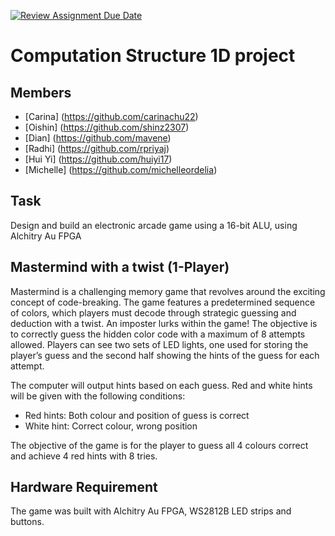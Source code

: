 [![Review Assignment Due Date](https://classroom.github.com/assets/deadline-readme-button-24ddc0f5d75046c5622901739e7c5dd533143b0c8e959d652212380cedb1ea36.svg)](https://classroom.github.com/a/kLTfc8JD)

# Computation Structure 1D project 
## Members

- [Carina] (https://github.com/carinachu22)  
- [Oishin]  (https://github.com/shinz2307)
- [Dian]  (https://github.com/mavene)
- [Radhi]    (https://github.com/rpriyaj)
- [Hui Yi]  (https://github.com/huiyi17)
- [Michelle]  (https://github.com/michelleordelia)

## Task    
Design and build an electronic arcade game using a 16-bit ALU, using Alchitry Au FPGA 

## Mastermind with a twist (1-Player) 
Mastermind is a challenging memory game that revolves around the exciting concept of code-breaking. The game features a predetermined sequence of colors, which players must decode through strategic guessing and deduction with a twist. An imposter lurks within the game! The objective is to correctly guess the hidden color code with a maximum of 8 attempts allowed. 
Players can see two sets of LED lights, one used for storing the player’s guess and the second half showing the hints of the guess for each attempt. 

The computer will output hints based on each guess. Red and white hints will be given with the following conditions:
- Red hints: Both colour and position of guess is correct 
- White hint: Correct colour, wrong position 

The objective of the game is for the player to guess all 4 colours correct and achieve 4 red hints with 8 tries. 


## Hardware Requirement 
The game was built with Alchitry Au FPGA, WS2812B LED strips and buttons.  
